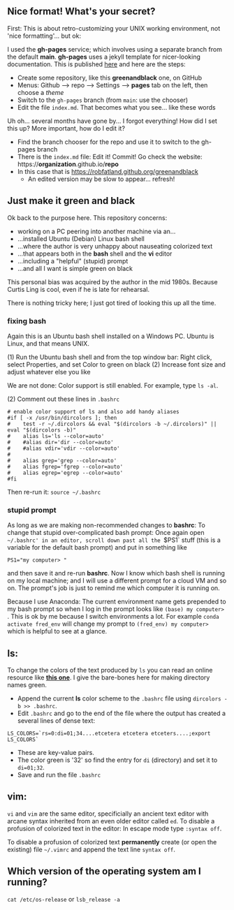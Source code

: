 ## Nice format! What's your secret? 


First: This is about retro-customizing your UNIX working environment, not 'nice formatting'... but ok:


I used the **gh-pages** service; which involves using a separate branch from the default **main**. 
**gh-pages** uses a jekyll template for nicer-looking documentation.
This is published [here](https://robfatland.github.io/greenandblack/) and here are the steps:


- Create some repository, like this **greenandblack** one, on GitHub
- Menus: Github --> repo --> Settings --> **pages** tab on the left, then choose a *theme*
- Switch to the `gh-pages` branch (from `main`: use the chooser)
- Edit the file `index.md`. That becomes what you see... like these words


Uh oh... several months have gone by... I forgot everything! How did I set this up? More important, how do I edit it?


- Find the branch chooser for the repo and use it to switch to the gh-pages branch
- There is the `index.md` file: Edit it! Commit! Go check the website: https://**organization**.github.io/**repo**
- In this case that is https://robfatland.github.org/greenandblack
    - An edited version may be slow to appear... refresh!



## Just make it green and black


Ok back to the purpose here. This repository concerns:


- working on a PC peering into another machine via an...
- ...installed Ubuntu (Debian) Linux bash shell
- ...where the author is very unhappy about nauseating colorized text 
- ...that appears both in the **bash** shell and the **vi** editor
- ...including a "helpful" (stupid) prompt
- ...and all I want is simple green on black


This personal bias was acquired by the author in the mid 1980s. Because Curtis Ling is cool, even if he is late for rehearsal.


There is nothing tricky here; I just got tired of looking this up all the time.


### fixing **bash** 


Again this is an Ubuntu bash shell installed on a Windows PC. Ubuntu is Linux, and that means UNIX. 


(1) Run the Ubuntu bash shell and from the top window bar: Right click, select Properties, and set Color to green on black
(2) Increase font size and adjust whatever else you like


We are not done: Color support is still enabled. For example, type `ls -al`.


(2) Comment out these lines in `.bashrc`


```
# enable color support of ls and also add handy aliases
#if [ -x /usr/bin/dircolors ]; then
#    test -r ~/.dircolors && eval "$(dircolors -b ~/.dircolors)" || eval "$(dircolors -b)"
#    alias ls='ls --color=auto'
#    #alias dir='dir --color=auto'
#    #alias vdir='vdir --color=auto'
#
#    alias grep='grep --color=auto'
#    alias fgrep='fgrep --color=auto'
#    alias egrep='egrep --color=auto'
#fi
```

Then re-run it: `source ~/.bashrc`


### stupid prompt


As long as we are making non-recommended changes to **bashrc**: To change that stupid 
over-complicated bash prompt:  Once again
open `~/.bashrc' in an editor, scroll down past all the `$PS1` stuff (this is a variable for the
default bash prompt) and put in something like 

```
PS1="my computer> "
```

and then save it and re-run **bashrc**. Now I know which bash shell is running on my local machine;
and I will use a different prompt for a cloud VM and so on. The prompt's job is just to remind 
me which computer it is running on. 


Because I use Anaconda: The current environment name gets prepended to my bash prompt so 
when I log in the prompt looks like `(base) my computer> `. This is ok by me because I switch
environments a lot. For example `conda activate fred_env` will change my prompt to 
`(fred_env) my computer> ` which is helpful to see at a glance. 

## ls:

To change the colors of the text produced by `ls` you can read an online resource like [**this one**](https://linuxhint.com/ls_colors_bash/).
I give the bare-bones here for making directory names green. 


* Append the current **ls** color scheme to the `.bashrc` file using `dircolors -b >> .bashrc`.
* Edit `.bashrc` and go to the end of the file where the output has created a several lines of dense text:

```
LS_COLORS=`rs=0:di=01;34....etcetera etcetera etceters....;export LS_COLORS`
```

* These are key-value pairs. 
* The color green is '32' so find the entry for `di` (directory) and set it to `di=01;32`. 
* Save and run the file `.bashrc`


## vim:

`vi` and `vim` are the same editor, specificially an ancient text editor 
with arcane syntax inherited from an even older editor called `ed`. 
To disable a profusion of colorized text in the editor: In escape mode type `:syntax off`. 


To disable a profusion of colorized text **permanently** create (or open the existing) file `~/.vimrc` and
append the text line `syntax off`.


## Which version of the operating system am I running? 

`cat /etc/os-release` or `lsb_release -a`



